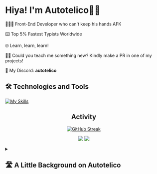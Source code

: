 # Hiya! I'm Autotelico👋🏻

🧑🏻‍💻 Front-End Developer who can't keep his hands AFK

⌨️ Top 5% Fastest Typists Worldwide

🤓 Learn, learn, learn!

🙏🏻 Could you teach me something new? Kindly make a PR in one of my projects!

📨 My Discord: **autotelico**


## **🛠️ Technologies and Tools**

[![My Skills](https://skillicons.dev/icons?i=sass,bootstrap,html,css,js,ts,git,jest,linux,netlify,vscode)](https://skillicons.dev)

<div align="center">
  
## **Activity**
  
</div>

<div align="center">
  
[![GitHub Streak](https://streak-stats.demolab.com?user=autotelico&locale=en)](https://git.io/streak-stats)

![](http://github-profile-summary-cards.vercel.app/api/cards/stats?username=autotelico&theme=default) ![](http://github-profile-summary-cards.vercel.app/api/cards/most-commit-language?username=autotelico&theme=default)

</div>

<details>
<summary><h2>🛣️ A Little Background on Autotelico<h2></summary>
<br>
Everyone has experienced those "what if" moments: what if I tried something different? What if I'm letting opportunities slip by? What if I succeed?

That's how I got into web development. After 4 frustrating attempts, I decided to give it a 5th try. And it worked! I've always enjoyed helping others with computers in all the 3 jobs I've had in my life, and everyone always said the same thing: "Oh, you look like someone who loves PCs! Why don't you go into IT?"

I thought, you know what? You guys are right - I really do love 'em! While still working in my earlier area of expertise, I chose now to dedicate myself to what I've always loved to do the most: playing with browsers! I spend every spare moment of my day reading about code or writing code.

I just want to know as much as possible about how to tweak things. My joy with the web is precisely that. It's not about money or fame; I just really want to create things. With finesse! 👌🏻

If you come across anything in my projects and want to make a PR to show me how it can be improved, feel free! Comment whatever you like.
</details>

<!--
**autotelico/autotelico** is a ✨ _special_ ✨ repository because its `README.md` (this file) appears on your GitHub profile.

Here are some ideas to get you started:

- 🔭 I’m currently working on ...
- 🌱 I’m currently learning ...
- 👯 I’m looking to collaborate on ...
- 🤔 I’m looking for help with ...
- 💬 Ask me about ...
- 📫 How to reach me: ...
- 😄 Pronouns: ...
- ⚡ Fun fact: ...
-->
